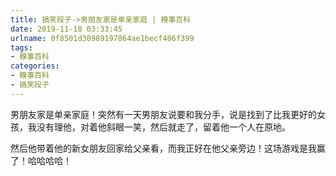 ```yaml
---
title: 搞笑段子->男朋友家是单亲家庭 | 糗事百科
date: 2019-11-18 03:33:45
urlname: 0f8501d30989197864ae1becf406f399
tags: 
- 糗事百科
categories:
- 糗事百科
- 搞笑段子
---
```

男朋友家是单亲家庭！突然有一天男朋友说要和我分手，说是找到了比我更好的女孩，我没有理他，对着他斜眼一笑，然后就走了，留着他一个人在原地。

然后他带着他的新女朋友回家给父亲看，而我正好在他父亲旁边！这场游戏是我赢了！哈哈哈哈！


